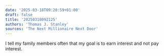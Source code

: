 ```yaml
---
date: '2025-03-18T09:20:59+01:00'
draft: false
title: '20250318092125'
authors: 'Thomas J. Stanley'
sources: 'The Next Millionaire Next Door'
---
```


I tell my family members often that my goal is to earn interest and not pay interest.
